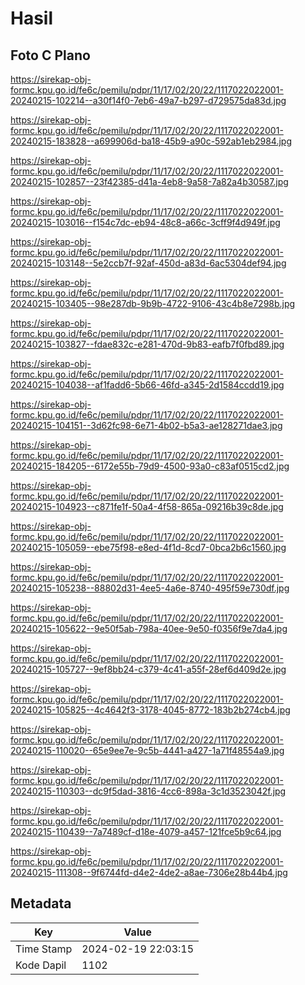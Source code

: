 # Hasil

## Foto C Plano

https://sirekap-obj-formc.kpu.go.id/fe6c/pemilu/pdpr/11/17/02/20/22/1117022022001-20240215-102214--a30f14f0-7eb6-49a7-b297-d729575da83d.jpg

https://sirekap-obj-formc.kpu.go.id/fe6c/pemilu/pdpr/11/17/02/20/22/1117022022001-20240215-183828--a699906d-ba18-45b9-a90c-592ab1eb2984.jpg

https://sirekap-obj-formc.kpu.go.id/fe6c/pemilu/pdpr/11/17/02/20/22/1117022022001-20240215-102857--23f42385-d41a-4eb8-9a58-7a82a4b30587.jpg

https://sirekap-obj-formc.kpu.go.id/fe6c/pemilu/pdpr/11/17/02/20/22/1117022022001-20240215-103016--f154c7dc-eb94-48c8-a66c-3cff9f4d949f.jpg

https://sirekap-obj-formc.kpu.go.id/fe6c/pemilu/pdpr/11/17/02/20/22/1117022022001-20240215-103148--5e2ccb7f-92af-450d-a83d-6ac5304def94.jpg

https://sirekap-obj-formc.kpu.go.id/fe6c/pemilu/pdpr/11/17/02/20/22/1117022022001-20240215-103405--98e287db-9b9b-4722-9106-43c4b8e7298b.jpg

https://sirekap-obj-formc.kpu.go.id/fe6c/pemilu/pdpr/11/17/02/20/22/1117022022001-20240215-103827--fdae832c-e281-470d-9b83-eafb7f0fbd89.jpg

https://sirekap-obj-formc.kpu.go.id/fe6c/pemilu/pdpr/11/17/02/20/22/1117022022001-20240215-104038--af1fadd6-5b66-46fd-a345-2d1584ccdd19.jpg

https://sirekap-obj-formc.kpu.go.id/fe6c/pemilu/pdpr/11/17/02/20/22/1117022022001-20240215-104151--3d62fc98-6e71-4b02-b5a3-ae128271dae3.jpg

https://sirekap-obj-formc.kpu.go.id/fe6c/pemilu/pdpr/11/17/02/20/22/1117022022001-20240215-184205--6172e55b-79d9-4500-93a0-c83af0515cd2.jpg

https://sirekap-obj-formc.kpu.go.id/fe6c/pemilu/pdpr/11/17/02/20/22/1117022022001-20240215-104923--c871fe1f-50a4-4f58-865a-09216b39c8de.jpg

https://sirekap-obj-formc.kpu.go.id/fe6c/pemilu/pdpr/11/17/02/20/22/1117022022001-20240215-105059--ebe75f98-e8ed-4f1d-8cd7-0bca2b6c1560.jpg

https://sirekap-obj-formc.kpu.go.id/fe6c/pemilu/pdpr/11/17/02/20/22/1117022022001-20240215-105238--88802d31-4ee5-4a6e-8740-495f59e730df.jpg

https://sirekap-obj-formc.kpu.go.id/fe6c/pemilu/pdpr/11/17/02/20/22/1117022022001-20240215-105622--9e50f5ab-798a-40ee-9e50-f0356f9e7da4.jpg

https://sirekap-obj-formc.kpu.go.id/fe6c/pemilu/pdpr/11/17/02/20/22/1117022022001-20240215-105727--9ef8bb24-c379-4c41-a55f-28ef6d409d2e.jpg

https://sirekap-obj-formc.kpu.go.id/fe6c/pemilu/pdpr/11/17/02/20/22/1117022022001-20240215-105825--4c4642f3-3178-4045-8772-183b2b274cb4.jpg

https://sirekap-obj-formc.kpu.go.id/fe6c/pemilu/pdpr/11/17/02/20/22/1117022022001-20240215-110020--65e9ee7e-9c5b-4441-a427-1a71f48554a9.jpg

https://sirekap-obj-formc.kpu.go.id/fe6c/pemilu/pdpr/11/17/02/20/22/1117022022001-20240215-110303--dc9f5dad-3816-4cc6-898a-3c1d3523042f.jpg

https://sirekap-obj-formc.kpu.go.id/fe6c/pemilu/pdpr/11/17/02/20/22/1117022022001-20240215-110439--7a7489cf-d18e-4079-a457-121fce5b9c64.jpg

https://sirekap-obj-formc.kpu.go.id/fe6c/pemilu/pdpr/11/17/02/20/22/1117022022001-20240215-111308--9f6744fd-d4e2-4de2-a8ae-7306e28b44b4.jpg


## Metadata

| Key        | Value               |
| ---------- | ------------------- |
| Time Stamp | 2024-02-19 22:03:15 |
| Kode Dapil | 1102                |



